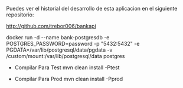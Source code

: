 Puedes ver el historial del desarrollo de esta aplicacion en el siguiente repositorio:

http://github.com/trebor006/bankapi




docker run -d --name bank-postgresdb -e POSTGRES_PASSWORD=password -p "5432:5432" -e PGDATA=/var/lib/postgresql/data/pgdata -v /custom/mount:/var/lib/postgresql/data postgres



- Compilar Para Test
mvn clean install -Ptest


- Compilar Para Prod
  mvn clean install -Pprod


